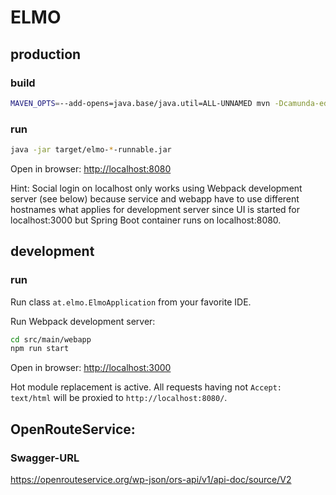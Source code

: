 # ELMO

## production

### build

```sh
MAVEN_OPTS=--add-opens=java.base/java.util=ALL-UNNAMED mvn -Dcamunda-edition=ce package -P release
```

### run

```sh
java -jar target/elmo-*-runnable.jar
```

Open in browser: [http://localhost:8080](http://localhost:8080)

Hint: Social login on localhost only works using Webpack development server (see below) because
service and webapp have to use different hostnames what applies for development server since
UI is started for localhost:3000 but Spring Boot container runs on localhost:8080.

## development

### run

Run class `at.elmo.ElmoApplication` from your favorite IDE.

Run Webpack development server:
```sh
cd src/main/webapp
npm run start
```

Open in browser: [http://localhost:3000](http://localhost:3000)

Hot module replacement is active. All requests having not `Accept: text/html` will be proxied to `http://localhost:8080/`.

## OpenRouteService:

### Swagger-URL

https://openrouteservice.org/wp-json/ors-api/v1/api-doc/source/V2
